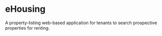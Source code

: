 # eHousing
A property-listing web-based application for tenants to search prospective properties for renting.
